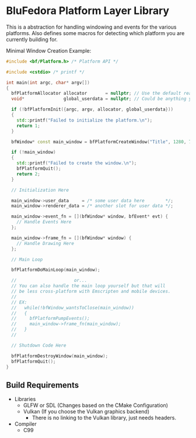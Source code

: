 # BluFedora Platform Layer Library

This is a abstraction for handling windowing and events for the various platforms.
Also defines some macros for detecting which platform you are currently building for.


Minimal Window Creation Example:

```cpp
#include <bf/Platform.h> /* Platform API */

#include <cstdio> /* printf */

int main(int argc, char* argv[])
{
  bfPlatformAllocator allocator       = nullptr; // Use the default realloc and free, will be assigned to 'bfPlatformDefaultAllocator'.
  void*               global_userdata = nullptr; // Could be anything you want globally accessible.

  if (!bfPlatformInit({argc, argv, allocator, global_userdata}))
  {
    std::printf("Failed to initialize the platform.\n");
    return 1;
  }

  bfWindow* const main_window = bfPlatformCreateWindow("Title", 1280, 720, BIFROST_WINDOW_FLAGS_DEFAULT);

  if (!main_window)
  {
    std::printf("Failed to create the window.\n");
    bfPlatformQuit();
    return 2;
  }

  // Initialization Here

  main_window->user_data     = /* some user data here        */;
  main_window->renderer_data = /* another slot for user data */;

  main_window->event_fn = [](bfWindow* window, bfEvent* evt) {
    // Handle Events Here
  };

  main_window->frame_fn = [](bfWindow* window) {
    // Handle Drawing Here
  };

  // Main Loop

  bfPlatformDoMainLoop(main_window);

  //                      or...
  // You can also handle the main loop yourself but that will
  // be less cross-platform with Emscripten and mobile devices.
  //
  // EX:
  //   while(!bfWindow_wantsToClose(main_window))
  //   {
  //     bfPlatformPumpEvents();
  //     main_window->frame_fn(main_window);
  //   }
  //

  // Shutdown Code Here

  bfPlatformDestroyWindow(main_window);
  bfPlatformQuit();
}
```

## Build Requirements

- Libraries
  - GLFW or SDL (Changes based on the CMake Configuration)
  - Vulkan (If you choose the Vulkan graphics backend)
    - There is no linking to the Vulkan library, just needs headers.
- Compiler
  - C99
